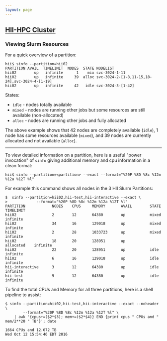```yaml
---
layout: page
---
```


## [HII-HPC Cluster](../hii-hpc.html)

### Viewing Slurm Resources

For a quick overview of a partition:

```
hii$ sinfo --partition=hii02
PARTITION AVAIL  TIMELIMIT  NODES  STATE NODELIST
hii02        up   infinite      1    mix svc-3024-1-11
hii02        up   infinite     39  alloc svc-3024-2-[1-8,11-15,18-24],svc-3024-4-[1-19]
hii02        up   infinite     42   idle svc-3024-3-[1-42]
```

States:

- `idle` - nodes totally available
- `mixed` - nodes are running other jobs but some resources are still available (non-allocated)
- `alloc` - nodes are running other jobs and fully allocated

The above example shows that 42 nodes are completely available (`idle`), 1 node has some resources available
(`mixed`), and 39 nodes are currently allocated and not available (`alloc`).

---

To view detailed information on a partition, here is a useful "power invocation" of `sinfo` giving
additional memory and cpu information in a clean format:

```
hii$ sinfo --partition=<partition> --exact --format="%20P %8D %8c %12m %12a %12T %l"
```

For example this command shows all nodes in the 3 HII Slurm Partitions:

```
$  sinfo --partition=hii02,hii-test,hii-interactive --exact \
>             --format="%20P %8D %8c %12m %12a %12T %l"
PARTITION            NODES    CPUS     MEMORY       AVAIL        STATE        TIMELIMIT
hii02                2        12       64380        up           mixed        infinite
hii02                34       16       129018       up           mixed        infinite
hii02                2        28       1033723      up           mixed        infinite
hii02                18       20       128951       up           allocated    infinite
hii02                22       20       128951       up           idle         infinite
hii02                6        16       129018       up           idle         infinite
hii-interactive      3        12       64380        up           idle         infinite
hii-test             9        12       64380        up           idle         infinite
```

To find the total CPUs and Memory for all three partitions, here is a shell pipeline to assist:

```
$ sinfo --partition=hii02,hii-test,hii-interactive --exact --noheader \
        --format="%20P %8D %8c %12m %12a %12T %l" \
    | awk '{cpus+=($2*$3); mem+=($2*$4)} END {print cpus " CPUs and " mem/2**20 " TB"}'; date

1664 CPUs and 12.672 TB
Wed Oct 12 15:54:46 EDT 2016
```
